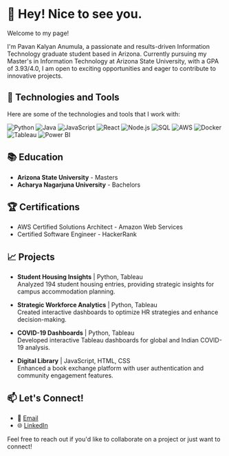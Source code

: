 # 👋 Hey! Nice to see you.

Welcome to my page!

I'm Pavan Kalyan Anumula, a passionate and results-driven Information Technology graduate student based in Arizona. Currently pursuing my Master's in Information Technology at Arizona State University, with a GPA of 3.93/4.0, I am open to exciting opportunities and eager to contribute to innovative projects.

## 🔧 Technologies and Tools
Here are some of the technologies and tools that I work with:

![Python](https://img.shields.io/badge/Python-3776AB?style=for-the-badge&logo=python&logoColor=white)
![Java](https://img.shields.io/badge/Java-007396?style=for-the-badge&logo=java&logoColor=white)
![JavaScript](https://img.shields.io/badge/JavaScript-323330?style=for-the-badge&logo=javascript&logoColor=F7DF1E)
![React](https://img.shields.io/badge/React-20232A?style=for-the-badge&logo=react&logoColor=61DAFB)
![Node.js](https://img.shields.io/badge/Node.js-339933?style=for-the-badge&logo=nodedotjs&logoColor=white)
![SQL](https://img.shields.io/badge/SQL-4479A1?style=for-the-badge&logo=postgresql&logoColor=white)
![AWS](https://img.shields.io/badge/AWS-232F3E?style=for-the-badge&logo=amazon-aws&logoColor=white)
![Docker](https://img.shields.io/badge/Docker-2496ED?style=for-the-badge&logo=docker&logoColor=white)
![Tableau](https://img.shields.io/badge/Tableau-E97627?style=for-the-badge&logo=Tableau&logoColor=white)
![Power BI](https://img.shields.io/badge/PowerBI-F2C811?style=for-the-badge&logo=Power%20BI&logoColor=white)

## 📚 Education
- **Arizona State University** - Masters 
- **Acharya Nagarjuna University** - Bachelors


## 🏆 Certifications
- AWS Certified Solutions Architect - Amazon Web Services
- Certified Software Engineer - HackerRank


## 📈 Projects
- **Student Housing Insights** | Python, Tableau  
  Analyzed 194 student housing entries, providing strategic insights for campus accommodation planning.

- **Strategic Workforce Analytics** | Python, Tableau  
  Created interactive dashboards to optimize HR strategies and enhance decision-making.

- **COVID-19 Dashboards** | Python, Tableau  
  Developed interactive Tableau dashboards for global and Indian COVID-19 analysis.

- **Digital Library** | JavaScript, HTML, CSS  
  Enhanced a book exchange platform with user authentication and community engagement features.

## 📫 Let's Connect!
- 📧 [Email](mailto:pavankalyananumula3@gmail.com)
- 🌐 [LinkedIn](https://www.linkedin.com/in/pavan-kalyan-anumula-60967a183/)

Feel free to reach out if you'd like to collaborate on a project or just want to connect!
